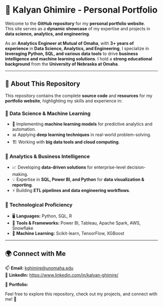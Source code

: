 # 🚀 Kalyan Ghimire - Personal Portfolio  

Welcome to the **GitHub repository** for my **personal portfolio website**.  
This site serves as a **dynamic showcase** of my expertise and projects in **data science, analytics, and engineering**.  

As an **Analytics Engineer at Mutual of Omaha**, with **3+ years of experience** in **Data Science, Analytics, and Engineering**, I specialize in **leveraging Python, SQL, and various data tools** to drive **business intelligence and machine learning solutions**. I hold a **strong educational background** from the **University of Nebraska at Omaha**.  

---

## 📌 About This Repository  

This repository contains the complete **source code** and **resources** for my **portfolio website**, highlighting my skills and experience in:  

### 🔹 **Data Science & Machine Learning**  
- 🧠 Implementing **machine learning models** for predictive analytics and automation.  
- 📊 Applying **deep learning techniques** in real-world problem-solving.  
- 🏗️ Working with **big data tools and cloud computing**.  

### 🔹 **Analytics & Business Intelligence**  
- 📈 Developing **data-driven solutions** for enterprise-level decision-making.  
- 💡 Expertise in **SQL, Power BI, and Python** for **data visualization & reporting**.  
- ⚡ Building **ETL pipelines and data engineering workflows**.  

### 🔹 **Technological Proficiency**  
- 🖥️ **Languages:** Python, SQL, R  
- 🔧 **Tools & Frameworks:** Power BI, Tableau, Apache Spark, AWS, Snowflake  
- 🤖 **Machine Learning:** Scikit-learn, TensorFlow, XGBoost  

---

## 🌍 **Connect with Me**  
📫 **Email:** kghimire@unomaha.edu  
💼 **LinkedIn:** https://www.linkedin.com/in/kalyan-ghimire/

📂 **Portfolio:** 

Feel free to explore this repository, check out my projects, and connect with me! 🚀  
